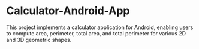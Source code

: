 # Calculator-Android-App
This project implements a calculator application for Android, enabling users to compute area, perimeter, total area, and total  perimeter for various 2D and 3D geometric shapes.
